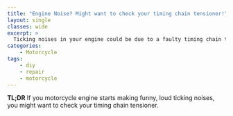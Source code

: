 ```yaml
---
title: "Engine Noise? Might want to check your timing chain tensioner!"
layout: single
classes: wide
excerpt: >
  Ticking noises in your engine could be due to a faulty timing chain tensioner.
categories: 
    - Motorcycle
tags:
    - diy
    - repair
    - motorcycle
---
```


**TL;DR** If you motorcycle engine starts making funny, loud ticking noises, you might want to check your timing chain tensioner.

## 
